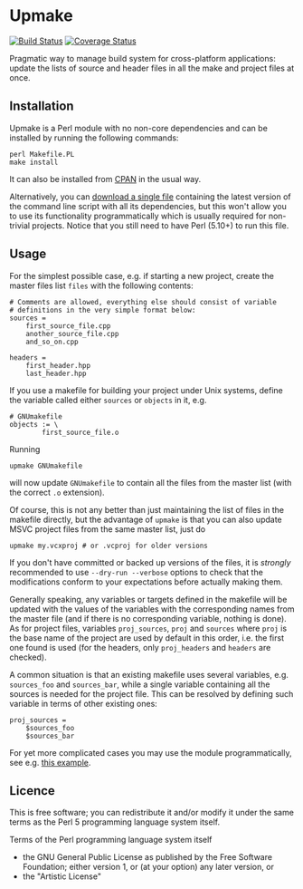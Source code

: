 Upmake
======

[![Build Status](https://travis-ci.org/vadz/upmake.png?branch=master)](https://travis-ci.org/vadz/upmake) [![Coverage Status](https://coveralls.io/repos/vadz/upmake/badge.png?branch=master)](https://coveralls.io/r/vadz/upmake?branch=master)

Pragmatic way to manage build system for cross-platform applications: update
the lists of source and header files in all the make and project files at
once.


Installation
------------

Upmake is a Perl module with no non-core dependencies and can be installed by
running the following commands:

	perl Makefile.PL
	make install

It can also be installed from [CPAN](https://metacpan.org/) in the usual way.

Alternatively, you can [download a single file](http://www.tt-solutions.com/downloads/upmake)
containing the latest version of the command line script with all its
dependencies, but this won't allow you to use its functionality
programmatically which is usually required for non-trivial projects.
Notice that you still need to have Perl (5.10+) to run this file.


Usage
-----

For the simplest possible case, e.g. if starting a new project, create the
master files list `files` with the following contents:

	# Comments are allowed, everything else should consist of variable
	# definitions in the very simple format below:
	sources =
		first_source_file.cpp
		another_source_file.cpp
		and_so_on.cpp

	headers =
		first_header.hpp
		last_header.hpp

If you use a makefile for building your project under Unix systems, define the
variable called either `sources` or `objects` in it, e.g.

	# GNUmakefile
	objects := \
			first_source_file.o

Running

	upmake GNUmakefile

will now update `GNUmakefile` to contain all the files from the master list
(with the correct `.o` extension).

Of course, this is not any better than just maintaining the list of files in
the makefile directly, but the advantage of `upmake` is that you can also
update MSVC project files from the same master list, just do

	upmake my.vcxproj # or .vcproj for older versions

If you don't have committed or backed up versions of the files, it is
*strongly* recommended to use `--dry-run --verbose` options to check that the
modifications conform to your expectations before actually making them.

Generally speaking, any variables or targets defined in the makefile will be
updated with the values of the variables with the corresponding names from the
master file (and if there is no corresponding variable, nothing is done). As
for project files, variables `proj_sources`, `proj` and `sources` where `proj`
is the base name of the project are used by default in this order, i.e. the
first one found is used (for the headers, only `proj_headers` and `headers`
are checked).

A common situation is that an existing makefile uses several variables, e.g.
`sources_foo` and `sources_bar`, while a single variable containing all the
sources is needed for the project file. This can be resolved by defining such
variable in terms of other existing ones:

	proj_sources =
		$sources_foo
		$sources_bar

For yet more complicated cases you may use the module programmatically, see
e.g. [this example](https://github.com/wxWidgets/wxWidgets/blob/master/build/upmake).


Licence
-------

This is free software; you can redistribute it and/or modify it under
the same terms as the Perl 5 programming language system itself.

Terms of the Perl programming language system itself

- the GNU General Public License as published by the Free Software Foundation;
  either version 1, or (at your option) any later version, or
- the "Artistic License"
